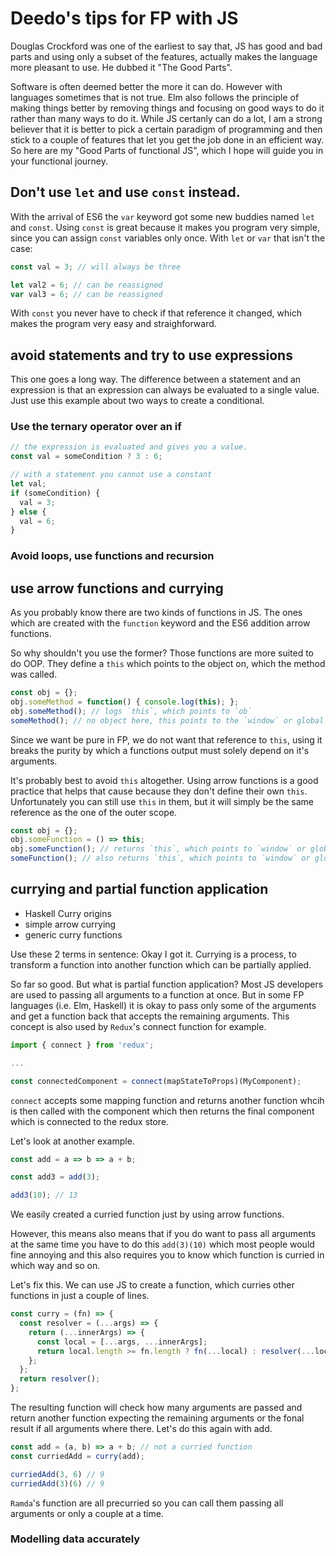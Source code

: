 # Deedo's tips for FP with JS

Douglas Crockford was one of the earliest to say that, JS has good
and bad parts and using only a subset of the features, actually
makes the language more pleasant to use. He dubbed it "The Good Parts".

Software is often deemed better the more it can do. However with languages
sometimes that is not true. Elm also follows the
principle of making things better by removing things and focusing
on good ways to do it rather than many ways to do it. While JS
certanly can do a lot, I am a strong believer that it is better
to pick a certain paradigm of programming and then stick to a couple
of features that let you get the job done in an efficient way.
So here are my "Good Parts of functional JS", which I hope will guide
you in your functional journey.

## Don't use `let` and use `const` instead.

With the arrival of ES6 the `var` keyword got some new buddies named `let` and `const`.
Using `const` is great because it makes you program very simple, since you can
assign `const` variables only once. With `let` or `var` that isn't the case:

```js
const val = 3; // will always be three

let val2 = 6; // can be reassigned
var val3 = 6; // can be reassigned
```

With `const` you never have to check if that reference it changed, which makes
the program very easy and straighforward.

## avoid statements and try to use expressions

This one goes a long way. The difference between a statement and an expression is
that an expression can always be evaluated to a single value. Just use this example
about two ways to create a conditional.

### Use the ternary operator over an if
```js
// the expression is evaluated and gives you a value.
const val = someCondition ? 3 : 6;

// with a statement you cannot use a constant
let val;
if (someCondition) {
  val = 3;
} else {
  val = 6;
}
```

### Avoid loops, use functions and recursion

## use arrow functions and currying

As you probably know there are two kinds of functions in JS. The ones which are
created with the `function` keyword and the ES6 addition arrow functions.

So why shouldn't you use the former? Those functions are more suited to do
OOP. They define a `this` which points to the object on, which the method was called.

```js
const obj = {};
obj.someMethod = function() { console.log(this); };
obj.someMethod(); // logs `this`, which points to `ob`
someMethod(); // no object here, this points to the `window` or global object
```

Since we want be pure in FP, we do not want that reference to `this`, using it
breaks the purity by which a functions output must solely depend on it's arguments.

It's probably best to avoid `this` altogether. Using arrow functions is a
good practice that helps that cause because they don't define their own `this`.
Unfortunately you can still use `this` in them, but it will simply be the same
reference as the one of the outer scope.

```js
const obj = {};
obj.someFunction = () => this;
obj.someFunction(); // returns `this`, which points to `window` or global object
someFunction(); // also returns `this`, which points to `window` or global object
```

## currying and partial function application

- Haskell Curry origins
- simple arrow currying
- generic curry functions

Use these 2 terms in sentence: Okay I got it. Currying is a process, to transform
a function into another function which can be partially applied.

So far so good. But what is partial function application? Most JS developers
are used to passing all arguments to a function at once. But in some FP
languages (i.e. Elm, Haskell) it is okay to pass only some of the arguments and
get a function back that accepts the remaining arguments. This concept is also
used by `Redux`'s connect function for example.

```js
import { connect } from 'redux';

...

const connectedComponent = connect(mapStateToProps)(MyComponent);
```

`connect` accepts some mapping function and returns another function whcih is then
called with the component which then returns the final component which is
connected to the redux store.

Let's look at another example.

```js
const add = a => b => a + b;

const add3 = add(3);

add3(10); // 13
```

We easily created a curried function just by using arrow functions.

However, this means also means that if you do want to pass all arguments at the
same time you have to do this `add(3)(10)` which most people would fine annoying
and this also requires you to know which function is curried in which way and so on.

Let's fix this. We can use JS to create a function, which curries other functions
in just a couple of lines.

```js
const curry = (fn) => {
  const resolver = (...args) => {
    return (...innerArgs) => {
      const local = [...args, ...innerArgs];
      return local.length >= fn.length ? fn(...local) : resolver(...local);
    };
  };
  return resolver();
};
```

The resulting function will check how many arguments are passed and return another
function expecting the remaining arguments or the fonal result if all arguments
where there. Let's do this again with add.

```js
const add = (a, b) => a + b; // not a curried function
const curriedAdd = curry(add);

curriedAdd(3, 6) // 9
curriedAdd(3)(6) // 9
```

`Ramda`'s function are all precurried so you can call them passing all arguments
or only a couple at a time.


### Modelling data accurately
